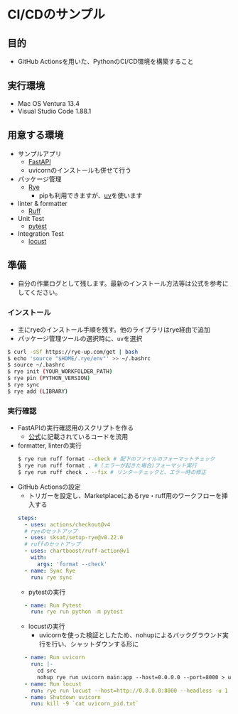 # CI/CDのサンプル
## 目的
- GitHub Actionsを用いた、PythonのCI/CD環境を構築すること

## 実行環境

- Mac OS Ventura 13.4
- Visual Studio Code 1.88.1

## 用意する環境
- サンプルアプリ
    - [FastAPI](https://fastapi.tiangolo.com/ja/)
    - uvicornのインストールも併せて行う
- パッケージ管理
    - [Rye](https://rye-up.com/)
        - pipも利用できますが、[uv](https://github.com/astral-sh/uv)を使います
- linter & formatter
    - [Ruff](https://docs.astral.sh/ruff/)
- Unit Test
    - [pytest](https://docs.pytest.org/en/8.2.x/)
- Integration Test
    - [locust](https://docs.locust.io/en/stable/index.html)

## 準備
- 自分の作業ログとして残します。最新のインストール方法等は公式を参考にしてください。

### インストール

- 主にryeのインストール手順を残す。他のライブラリはrye経由で追加
- パッケージ管理ツールの選択時に、`uv`を選択
```bash
$ curl -sSf https://rye-up.com/get | bash
$ echo 'source "$HOME/.rye/env"' >> ~/.bashrc
$ source ~/.bashrc
$ rye init (YOUR_WORKFOLDER_PATH)
$ rye pin (PYTHON_VERSION)
$ rye sync
$ rye add (LIBRARY)
```

### 実行確認

- FastAPIの実行確認用のスクリプトを作る
    - [公式](https://fastapi.tiangolo.com/ja/#_4)に記載されているコードを流用
- formatter, linterの実行
    ```bash
    $ rye run ruff format --check # 配下のファイルのフォーマットチェック
    $ rye run ruff format . # (エラーが起きた場合)フォーマット実行
    $ rye run ruff check . --fix # リンターチェックと、エラー時の修正
    ```
- GitHub Actionsの設定
    - トリガーを設定し、Marketplaceにあるrye・ruff用のワークフローを挿入する
    ```yaml
    steps:
      - uses: actions/checkout@v4
      # ryeのセットアップ
      - uses: sksat/setup-rye@v0.22.0
      # ruffのセットアップ
      - uses: chartboost/ruff-action@v1
        with:
          args: 'format --check'
      - name: Sync Rye
        run: rye sync
    ```
    - pytestの実行
    ```yaml
      - name: Run Pytest
        run: rye run python -m pytest
    ```
    - locustの実行
      - uvicornを使った検証としたため、nohupによるバックグラウンド実行を行い、シャットダウンする形に
    ```yaml
      - name: Run uvicorn
        run: |- 
          cd src
          nohup rye run uvicorn main:app --host=0.0.0.0 --port=8000 > uvicorn.log 2>&1 & echo $! > ../uvicorn_pid.txt
      - name: Run locust
        run: rye run locust --host=http://0.0.0.0:8000 --headless -u 1 --run-time 10
      - name: Shutdown uvicorn
        run: kill -9 `cat uvicorn_pid.txt`
    ```
